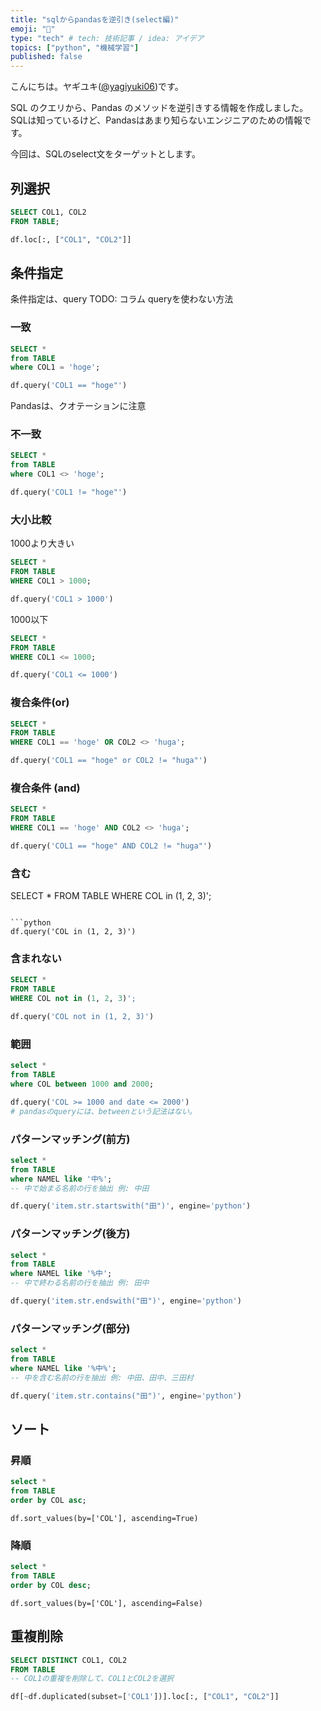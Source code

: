 ```yaml
---
title: "sqlからpandasを逆引き(select編)"
emoji: "🐼"
type: "tech" # tech: 技術記事 / idea: アイデア
topics: ["python", "機械学習"]
published: false
---
```


こんにちは。ヤギユキ([@yagiyuki06](https://twitter.com/yagiyuki06))です。

SQL のクエリから、Pandas のメソッドを逆引きする情報を作成しました。
SQLは知っているけど、Pandasはあまり知らないエンジニアのための情報です。

今回は、SQLのselect文をターゲットとします。

## 列選択

```sql
SELECT COL1, COL2
FROM TABLE;
```

```python
df.loc[:, ["COL1", "COL2"]]
```


## 条件指定

条件指定は、query
TODO: コラム queryを使わない方法

### 一致

```sql
SELECT *
from TABLE
where COL1 = 'hoge';
```

```python
df.query('COL1 == "hoge"')
```

Pandasは、クオテーションに注意

### 不一致

```sql
SELECT *
from TABLE
where COL1 <> 'hoge';
```

```python
df.query('COL1 != "hoge"')
```

### 大小比較

1000より大きい
```sql
SELECT *
FROM TABLE
WHERE COL1 > 1000;
```

```python
df.query('COL1 > 1000')
```

1000以下
```sql
SELECT *
FROM TABLE
WHERE COL1 <= 1000;
```

```python
df.query('COL1 <= 1000')
```

### 複合条件(or)

```sql
SELECT *
FROM TABLE
WHERE COL1 == 'hoge' OR COL2 <> 'huga';
```

```python
df.query('COL1 == "hoge" or COL2 != "huga"')
```

### 複合条件 (and)

```sql
SELECT *
FROM TABLE
WHERE COL1 == 'hoge' AND COL2 <> 'huga';
```

```python
df.query('COL1 == "hoge" AND COL2 != "huga"')
```

### 含む

SELECT *
FROM TABLE
WHERE COL in (1, 2, 3)';
```

```python
df.query('COL in (1, 2, 3)')
```

### 含まれない

```sql
SELECT *
FROM TABLE
WHERE COL not in (1, 2, 3)';
```

```python
df.query('COL not in (1, 2, 3)')
```

### 範囲

```sql
select *
from TABLE
where COL between 1000 and 2000;
```

```python
df.query('COL >= 1000 and date <= 2000')
# pandasのqueryには、betweenという記法はない。
```

### パターンマッチング(前方)

```sql
select *
from TABLE
where NAMEL like '中%';
-- 中で始まる名前の行を抽出 例: 中田
```

```python
df.query('item.str.startswith("田")', engine='python')
```

### パターンマッチング(後方)

```sql
select *
from TABLE
where NAMEL like '%中';
-- 中で終わる名前の行を抽出 例: 田中
```

```python
df.query('item.str.endswith("田")', engine='python')
```

### パターンマッチング(部分)

```sql
select *
from TABLE
where NAMEL like '%中%';
-- 中を含む名前の行を抽出 例: 中田、田中、三田村
```

```python
df.query('item.str.contains("田")', engine='python')
```

## ソート

### 昇順

```sql
select *
from TABLE
order by COL asc;
```

```oython
df.sort_values(by=['COL'], ascending=True)
```

### 降順

```sql
select *
from TABLE
order by COL desc;
```

```oython
df.sort_values(by=['COL'], ascending=False)
```

## 重複削除

```sql
SELECT DISTINCT COL1, COL2
FROM TABLE
-- COL1の重複を削除して、COL1とCOL2を選択
```

```python
df[~df.duplicated(subset=['COL1'])].loc[:, ["COL1", "COL2"]]
```

